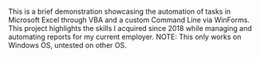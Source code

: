 This is a brief demonstration showcasing the automation of tasks in Microsoft Excel through VBA and a custom Command Line via WinForms. This project highlights the skills I acquired since 2018 while managing and automating reports for my current employer.
NOTE: This only works on Windows OS, untested on other OS.
